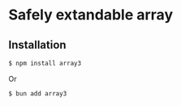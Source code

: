 # Safely extandable array

## Installation

```sh
$ npm install array3
```

Or

```sh
$ bun add array3
```
